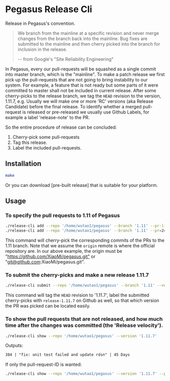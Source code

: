 # Pegasus Release Cli

Release in Pegasus's convention.

> We branch from the mainline at a specific revision and never merge changes
> from the branch back into the mainline. Bug fixes are submitted to the mainline
> and then cherry picked into the branch for inclusion in the release.
>
> -- from Google's "Site Reliability Engineering"

In Pegasus, every our pull-requests will be squashed as a single commit
into master branch, which is the "mainline". To make a patch release we first pick up
the pull-requests that are not going to bring instability to our system.
For example, a feature that is not ready but some parts of it were committed to master
shall not be included in current release. After some cherry-picks to the release branch,
we tag the `HEAD` revision to the version, 1.11.7, e.g. Usually we will make one or more
'RC' versions (aka Release Candidate) before the final release. To identify whether a merged
pull-request is released or pre-released we usually use Github Labels, for example a
label 'release-note' to the PR.

So the entire procedure of release can be concluded:

1. Cherry-pick some pull-requests
2. Tag this release.
3. Label the included pull-requests.

## Installation

```sh
make
```

Or you can download [pre-built release] that is suitable for your platform.

## Usage

### To specify the pull requests to 1.11 of Pegasus

```sh
./release-cli add --repo '/home/wutao1/pegasus' --branch '1.11' --pr-list='242,243,246'
./release-cli add --repo '/home/wutao1/pegasus' --branch '1.11' --pr=245
```

This command will cherry-pick the corresponding commits of the PRs to the 1.11 branch.
Note that we assume the `origin` remote is where the official repository are.
In our above example, the origin must be "<https://github.com/XiaoMi/pegasus.git"> or
"git@github.com:XiaoMi/pegasus.git".

### To submit the cherry-picks and make a new release 1.11.7

```sh
./release-cli submit --repo '/home/wutao1/pegasus' --branch '1.11' --version='1.11.7'
```

This command will tag the `HEAD` revision to '1.11.7', label the submitted cherry-picks
with `release-1.11.7` on Github as well, so that which version the PR was picked can be
located easily.

### To show the pull requests that are not released, and how much time after the changes was committed (the 'Release velocity').

```sh
./release-cli show --repo '/home/wutao1/pegasus' --version '1.11.7'
```

Outputs:

```txt
384 | "fix: unit test failed and update rdsn" | 45 Days
```

If only the pull-request-ID is wanted:

```sh
./release-cli show --repo '/home/wutao1/pegasus' --version '1.11.7' --pr-only
```
